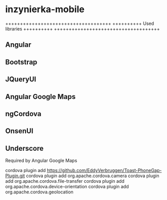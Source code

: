 inzynierka-mobile
=================


++++++++++++++++++++++++++++++++++++
++++++++++ Used libraries ++++++++++
++++++++++++++++++++++++++++++++++++

Angular
-------

Bootstrap
---------

JQueryUI
--------


Angular Google Maps
-------------------

ngCordova
---------

OnsenUI
-------

Underscore
----------
Required by Angular Google Maps



cordova plugin add https://github.com/EddyVerbruggen/Toast-PhoneGap-Plugin.git
cordova plugin add org.apache.cordova.camera
cordova plugin add org.apache.cordova.file-transfer
cordova plugin add org.apache.cordova.device-orientation
cordova plugin add org.apache.cordova.geolocation

